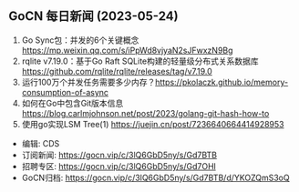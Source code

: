 ## GoCN 每日新闻 (2023-05-24)

1.  Go Sync包：并发的6个关键概念 https://mp.weixin.qq.com/s/iPpWd8vjyaN2sJFwxzN9Bg 
2. rqlite v7.19.0：基于Go Raft SQLite构建的轻量级分布式关系数据库 https://github.com/rqlite/rqlite/releases/tag/v7.19.0 
3. 运行100万个并发任务需要多少内存？https://pkolaczk.github.io/memory-consumption-of-async 
4. 如何在Go中包含Git版本信息 https://blog.carlmjohnson.net/post/2023/golang-git-hash-how-to 
5. 使用go实现LSM Tree(1) https://juejin.cn/post/7236640664414928953 

* 编辑: CDS
* 订阅新闻: https://gocn.vip/c/3lQ6GbD5ny/s/Gd7BTB
* 招聘专区: https://gocn.vip/c/3lQ6GbD5ny/s/Gd7OHl
* GoCN归档: https://gocn.vip/c/3lQ6GbD5ny/s/Gd7BTB/d/YKOZQmS3oQ
